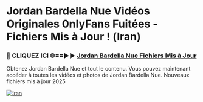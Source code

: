 # Jordan Bardella Nue Vidéos Originales 0nlyFans Fuitées - Fichiers Mis à Jour ! (lran)

<h3>🔴 CLIQUEZ ICI 🌐==►► <a href="https://tinyurl.com/2pmr4ezf" rel="nofollow">Jordan Bardella Nue Fichiers Mis à Jour</a></h3>

Obtenez Jordan Bardella Nue et tout le contenu. Vous pouvez maintenant accéder à toutes les vidéos et photos de Jordan Bardella Nue. Nouveaux fichiers mis à jour 2025

[![lran](https://i.imgur.com/6SNvagu.gif)](https://tinyurl.com/2pmr4ezf)

